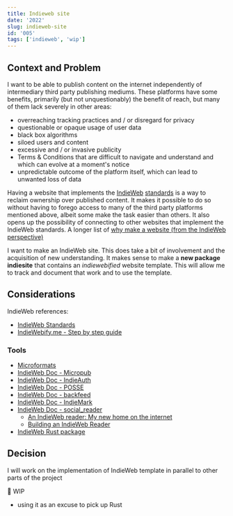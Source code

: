 ```yaml
---
title: Indieweb site
date: '2022'
slug: indieweb-site
id: '005'
tags: ['indieweb', 'wip']
---
```


## Context and Problem

I want to be able to publish content on the internet independently of intermediary third party publishing mediums. These platforms have some benefits, primarily (but not unquestionably) the benefit of reach, but many of them lack severely in other areas:

- overreaching tracking practices and / or disregard for privacy
- questionable or opaque usage of user data
- black box algorithms
- siloed users and content
- excessive and / or invasive publicity
- Terms & Conditions that are difficult to navigate and understand and which can evolve at a moment's notice
- unpredictable outcome of the platform itself, which can lead to unwanted loss of data

Having a website that implements the [IndieWeb](https://indieweb.org/) [standards](https://spec.indieweb.org/) is a way to reclaim ownership over published content. It makes it possible to do so without having to forego access to many of the third party platforms mentioned above, albeit some make the task easier than others. It also opens up the possibility of connecting to other websites that implement the IndieWeb standards.
A longer list of [why make a website (from the IndieWeb perspective)](https://indieweb.org/why)

I want to make an IndieWeb site. This does take a bit of involvement and the acquisition of new understanding.
It makes sense to make a **new package indiesite** that contains an _indiewebified_ website template.
This will allow me to track and document that work and to use the template.

## Considerations

IndieWeb references:

- [IndieWeb Standards](https://spec.indieweb.org/)
- [IndieWebify.me - Step by step guide](https://indiewebify.me/)

### Tools

- [Microformats](https://microformats.org/)
- [IndieWeb Doc - Micropub](https://indieweb.org/Micropub)
- [IndieWeb Doc - IndieAuth](https://indieweb.org/IndieAuth)
- [IndieWeb Doc - POSSE](https://indieweb.org/POSSE)
- [IndieWeb Doc - backfeed](https://indieweb.org/backfeed)
- [IndieWeb Doc - IndieMark](https://indieweb.org/IndieMark)
- [IndieWeb Doc - social_reader](https://indieweb.org/social_reader)
  - [An IndieWeb reader: My new home on the internet](https://aaronparecki.com/2018/04/20/46/indieweb-reader-my-new-home-on-the-internet)
  - [Building an IndieWeb Reader](https://aaronparecki.com/2018/03/12/17/building-an-indieweb-reader)
- [IndieWeb Rust package](https://docs.rs/indieweb/latest/indieweb/index.html)

## Decision

I will work on the implementation of IndieWeb template in parallel to other parts of the project

🚧 WIP

- using it as an excuse to pick up Rust
